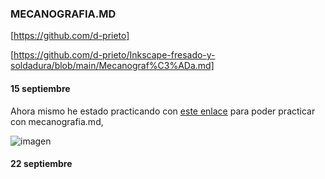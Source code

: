

### MECANOGRAFIA.MD


[https://github.com/d-prieto]


[https://github.com/d-prieto/Inkscape-fresado-y-soldadura/blob/main/Mecanograf%C3%ADa.md] 

#### 15 septiembre

Ahora mismo he estado practicando con [este enlace](https://agilefingers.com/es/textos/about-edmind-germana-es/resumen) para poder practicar con mecanografia.md,


![imagen](https://user-images.githubusercontent.com/90753272/133414837-0cc7fddf-3aff-4d3e-b103-db3fbf9a66a1.png)


#### 22 septiembre
